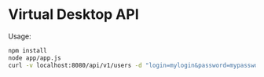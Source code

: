 # Virtual Desktop API

Usage:

```sh
npm install
node app/app.js
curl -v localhost:8080/api/v1/users -d "login=mylogin&password=mypassword"
```